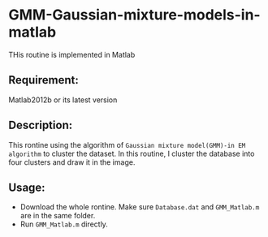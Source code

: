 # GMM-Gaussian-mixture-models-in-matlab
THis routine is implemented in Matlab

## Requirement:
Matlab2012b or its latest version

## Description:
This rontine using the algorithm of `Gaussian mixture model(GMM)-in EM algorithm` to cluster the dataset. In this routine, I cluster the database into four clusters and draw it in the image.

## Usage:
* Download the whole rontine. Make sure `Database.dat` and `GMM_Matlab.m` are in the same folder.
* Run `GMM_Matlab.m` directly.
